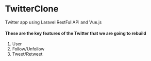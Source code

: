 # TwitterClone

Twitter  app using Laravel RestFul API and  Vue.js 


<h4>These are the key features of the Twitter that we are going to rebuild</h4>
<ol>
  <li>User </li>
    <li>Follow/Unfollow </li>
    <li>Tweet/Retweet </li>
  </ol>
